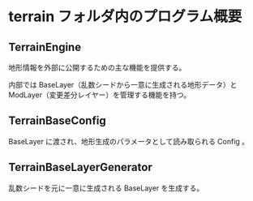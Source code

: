 # terrain フォルダ内のプログラム概要

## TerrainEngine

地形情報を外部に公開するための主な機能を提供する。

内部では BaseLayer（乱数シードから一意に生成される地形データ）と
ModLayer（変更差分レイヤー）を管理する機能を持つ。

## TerrainBaseConfig

BaseLayer に渡され、地形生成のパラメータとして読み取られる Config 。


## TerrainBaseLayerGenerator

乱数シードを元に一意に生成される BaseLayer を生成する。
